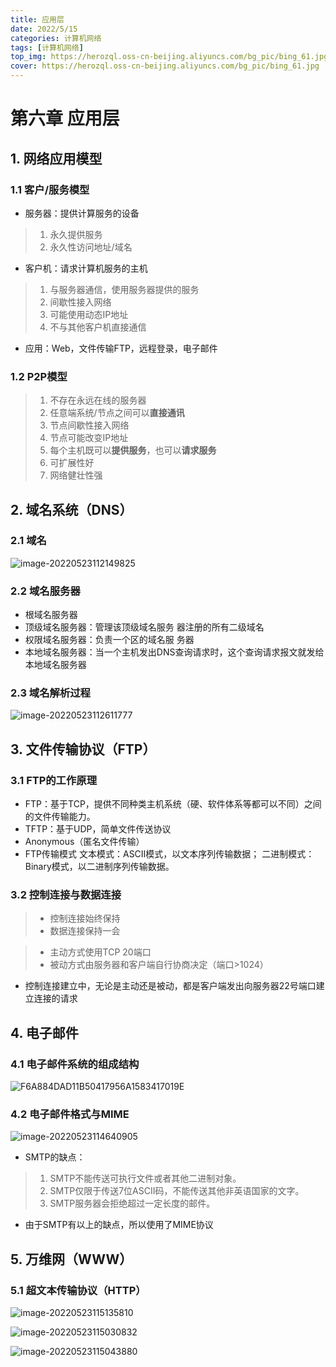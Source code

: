 ```yaml
---
title: 应用层
date: 2022/5/15
categories: 计算机网络
tags: [计算机网络]
top_img: https://herozql.oss-cn-beijing.aliyuncs.com/bg_pic/bing_61.jpg
cover: https://herozql.oss-cn-beijing.aliyuncs.com/bg_pic/bing_61.jpg
---
```


# 第六章 应用层

## 1. 网络应用模型

### 1.1 客户/服务模型

- 服务器：提供计算服务的设备

>1. 永久提供服务
>2. 永久性访问地址/域名

- 客户机：请求计算机服务的主机

>1. 与服务器通信，使用服务器提供的服务
>2. 间歇性接入网络
>3. 可能使用动态IP地址
>4. 不与其他客户机直接通信

- 应用：Web，文件传输FTP，远程登录，电子邮件

### 1.2 P2P模型

>1. 不存在永远在线的服务器 
>2. 任意端系统/节点之间可以**直接通讯** 
>3. 节点间歇性接入网络 
>4. 节点可能改变IP地址 
>5. 每个主机既可以**提供服务**，也可以**请求服务** 
>6. 可扩展性好 
>7. 网络健壮性强

## 2. 域名系统（DNS）

### 2.1 域名

![image-20220523112149825](https://herozql.oss-cn-beijing.aliyuncs.com/mainimage-20220523112149825.png)

### 2.2 域名服务器

- 根域名服务器
- 顶级域名服务器：管理该顶级域名服务 器注册的所有二级域名
- 权限域名服务器：负责一个区的域名服 务器
- 本地域名服务器：当一个主机发出DNS查询请求时，这个查询请求报文就发给本地域名服务器

### 2.3 域名解析过程

![image-20220523112611777](https://herozql.oss-cn-beijing.aliyuncs.com/mainimage-20220523112611777.png)

## 3. 文件传输协议（FTP）

### 3.1 FTP的工作原理

- FTP：基于TCP，提供不同种类主机系统（硬、软件体系等都可以不同）之间的文件传输能力。
- TFTP：基于UDP，简单文件传送协议
- Anonymous（匿名文件传输）
- FTP传输模式 文本模式：ASCII模式，以文本序列传输数据； 二进制模式：Binary模式，以二进制序列传输数据。

### 3.2 控制连接与数据连接

>- 控制连接始终保持
>- 数据连接保持一会

>- 主动方式使用TCP 20端口
>- 被动方式由服务器和客户端自行协商决定（端口>1024）

- 控制连接建立中，无论是主动还是被动，都是客户端发出向服务器22号端口建立连接的请求

## 4. 电子邮件

### 4.1 电子邮件系统的组成结构

![F6A884DAD11B50417956A1583417019E](https://herozql.oss-cn-beijing.aliyuncs.com/mainF6A884DAD11B50417956A1583417019E.png)

### 4.2 电子邮件格式与MIME

![image-20220523114640905](https://herozql.oss-cn-beijing.aliyuncs.com/mainimage-20220523114640905.png)

- SMTP的缺点：

>1. SMTP不能传送可执行文件或者其他二进制对象。
>2. SMTP仅限于传送7位ASCII码，不能传送其他非英语国家的文字。
>3. SMTP服务器会拒绝超过一定长度的邮件。

- 由于SMTP有以上的缺点，所以使用了MIME协议

## 5. 万维网（WWW）

### 5.1 超文本传输协议（HTTP）

![image-20220523115135810](https://herozql.oss-cn-beijing.aliyuncs.com/mainimage-20220523115135810.png)

![image-20220523115030832](https://herozql.oss-cn-beijing.aliyuncs.com/mainimage-20220523115030832.png)

![image-20220523115043880](https://herozql.oss-cn-beijing.aliyuncs.com/mainimage-20220523115043880.png)
